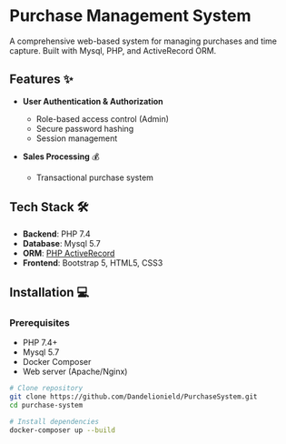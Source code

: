 # Purchase Management System

A comprehensive web-based system for managing purchases and time capture. Built with Mysql, PHP, and ActiveRecord ORM.

## Features ✨

- **User Authentication & Authorization**
  - Role-based access control (Admin)
  - Secure password hashing
  - Session management

- **Sales Processing** 💰
  - Transactional purchase system

## Tech Stack 🛠️

- **Backend**: PHP 7.4
- **Database**: Mysql 5.7
- **ORM**: [PHP ActiveRecord](http://www.phpactiverecord.org/)
- **Frontend**: Bootstrap 5, HTML5, CSS3

## Installation 💻

### Prerequisites
- PHP 7.4+
- Mysql 5.7
- Docker Composer
- Web server (Apache/Nginx)

```bash
# Clone repository
git clone https://github.com/Dandelionield/PurchaseSystem.git
cd purchase-system

# Install dependencies
docker-composer up --build